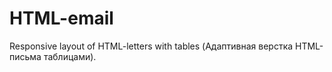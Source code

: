 # HTML-email
 Responsive layout of HTML-letters with tables (Адаптивная верстка HTML-письма таблицами).
